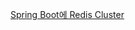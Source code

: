 [Spring Boot에 Redis Cluster](https://velog.io/@komment/Spring-Boot-Redis-Cluster-with-lettuce-redisson)